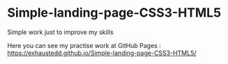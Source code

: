 # Simple-landing-page-CSS3-HTML5

Simple work just to improve my skills

Here you can see my practise work at GitHub Pages :
https://exhaustedd.github.io/Simple-landing-page-CSS3-HTML5/

